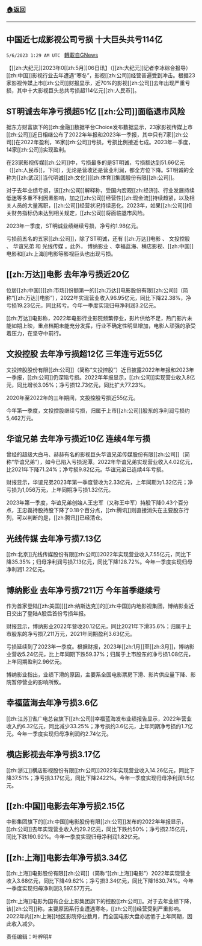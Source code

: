 ###  [:house:返回](README.md)
---


## 中国近七成影视公司亏损 十大巨头共亏114亿
`5/6/2023 1:29 AM UTC ` [轉載自GNews](https://gnews.org/articles/1279064)


【[[zh:大纪元]]2023年0[[zh:5月]]06日讯】（[[zh:大纪元]]记者李冰综合报导）[[zh:中国]]影视行业去年遭遇“寒冬”，影视[[zh:公司]]经营普遍受到冲击。根据23家影视传媒上市[[zh:公司]]财报显示，近70%的影视[[zh:公司]]去年出现严重亏损，其中十大影视巨头总共亏损超114亿元[[zh:人民币]]。

## ST明诚去年净亏损超51亿 [[zh:公司]]面临退市风险

据东方财富旗下的[[zh:金融]]数据平台Choice发布数据显示，23家影视传媒上市[[zh:公司]]近日相继公布了2022年年报和2023年一季报，其中只有7家[[zh:公司]]在2022年盈利，16家[[zh:公司]]亏损，亏损比例接近七成。2023年一季度，14家[[zh:公司]]实现盈利。

在23家影视传媒[[zh:公司]]中，亏损最多的是ST明诚，亏损额达到51.66亿元（[[zh:人民币]]，下同），无论是营收还是营业利润，都全方位下降。ST明诚的全称为[[zh:武汉]]当代明诚[[zh:文化]][[zh:体育]]集团股份有限[[zh:公司]]。

对于去年业绩亏损，该[[zh:公司]]解释称，受国内宏观[[zh:经济]]、行业发展持续低迷等多重不利因素影响，加之[[zh:公司]]经营性[[zh:现金流]]持续趋紧，以及相关人员的大量离职，[[zh:公司]]经营状况持续恶化。2023年，如果[[zh:公司]]相关财务指标仍未达到相关规定，[[zh:公司]]将面临退市风险。

2023年一季度，ST明诚业绩继续亏损，净亏约1.98亿元。

亏损前五名的五家[[zh:公司]]，除了ST明诚，还有 [[zh:万达]]电影 、 文投控股 、 华谊兄弟 和 光线传媒 。此外， 博纳影业 、幸福蓝海、横店影视、[[zh:中国]]电影和[[zh:上海]]电影等影视巨头也出现亏损。

##  [[zh:万达]]电影 去年净亏损近20亿

位居[[zh:中国]][[zh:市场]]份额第一的[[zh:万达]]电影股份有限[[zh:公司]]（简称“[[zh:万达]]电影”），2022年实现营业收入96.95亿元，同比下降22.38%，净亏损19.23亿元，同比转亏。今年一季度实现归母净利润3.2亿元。

[[zh:万达]]电影称，2022年电影行业影院频繁停业，影片供给不足，热门影片未能如期上映，重点档期未能充分发挥，行业不确定性明显增加，电影人顽强的承受着压力，在坚守中前行。

##  文投控股 去年净亏损超12亿 三年连亏近55亿

文投控股股份有限[[zh:公司]]（简称“文投控股”）近日披露2022年年报和2023年一季报，[[zh:公司]]仍深陷亏损。2022年年报显示，[[zh:公司]]实现营业收入8亿元，同比增长3.05%；净亏损12.73亿元，同比扩大77.23%。

2020年至2022年的三年期间，文投控股亏损近55亿元。

今年第一季度，文投控股继续亏损，归属于上市[[zh:公司]]股东的净利润亏损约5,462万元。

##  华谊兄弟 去年净亏损近10亿 连续4年亏损

曾经的超级大白马、赫赫有名的影视巨头华谊兄弟传媒股份有限[[zh:公司]]（简称“华谊兄弟”），如今已陷入亏损泥潭。2022年华谊兄弟实现营业收入4.02亿元，比2021年下降71.24%；净亏损9.82亿元。华谊兄弟已连续4年亏损。

财报显示，华谊兄弟2023年第一季度营收为2.33亿元，上年同期为1.32亿元；净亏损为1,056万元，上年同期净亏损1.32亿元。

2023年第一季度，华谊兄弟创始人王忠军（又称王中军）持股下降0.43个百分点，王忠磊持股持股下降了0.18个百分点，[[zh:腾讯]]则直接消失在主要股东行列，可以判断的是，[[zh:腾讯]]已经清仓。

##  光线传媒 去年净亏损7.13亿

[[zh:北京]]光线传媒股份有限[[zh:公司]]2022年实现营业收入7.55亿元，同比下降35.35%；归母净利润亏损7.13亿元，同比下降128.72%。今年一季度实现归母净利润1.22亿元。

##  博纳影业 去年净亏损7211万 今年首季继续亏

作为首家登陆[[zh:美国]][[zh:纳斯达克]]的[[zh:中国]]内地影视集团，博纳影业近日交出了登陆A股后首份亏损年报。

财报显示，博纳影业2022年营收20.12亿元，同比2021年下滑35.6%；归属于上市股东的净亏损7,211万元，2021年同期盈利3.63亿元。

亏损延续到了2023年一季度。根据财报，2023年[[zh:1月]]至[[zh:3月]]，博纳影业营收5.24亿元，比上年同期下跌59.37%；归属于上市股东的净亏损1.08亿元，上年同期盈利2.96亿元。

博纳影业指出，业绩下滑的原因，主要系全国电影票房下滑、影片供应量下降、影院暂停营业的影响所致。

## 幸福蓝海去年净亏损3.6亿

[[zh:江苏]]省广电总台旗下[[zh:公司]]幸福蓝海发布业绩报告显示，2022年营业收入约6.32亿元，同比减少33.25%；净亏损约3.6亿元，上年同期净亏损约1.7亿元。今年一季度实现归母净利润约2.74亿元。

## 横店影视去年净亏损3.17亿

[[zh:浙江]]横店影视股份有限[[zh:公司]]2022年实现营业收入14.26亿元，同比下降37.51%；净亏损3.17亿元，同比下降2422%。今年一季度实现归母净利润1.5亿元。

## [[zh:中国]]电影去年净亏损2.15亿

中影集团旗下的[[zh:中国]]电影股份有限[[zh:公司]]发布的2022年年报显示，[[zh:公司]]去年实现营业收入约29.2亿元，同比下跌约50%；净亏损2.15亿元，同比下跌190.92%。今年一季度实现归母净利润1.82亿元。

## [[zh:上海]]电影去年净亏损3.34亿

[[zh:上海]]电影股份有限[[zh:公司]]（简称“[[zh:上海]]电影”）2022年实现营业收入3.68亿元，同比下降49.62%；净亏损3.34亿元，同比下降1630.74%。今年一季度实现归母净利润3,597.57万元。

[[zh:上海]]电影为国有企业上影集团旗下的控股[[zh:公司]]。对于去年业绩下降，该[[zh:公司]]称，主要原因系行业遭遇寒冬，[[zh:公司]]经营受到严重影响。2022年内[[zh:上海]]地区影院停业数月，而全国电影大盘亦远低于上年同期，因此收入减少。

责任编辑：叶梓明#

